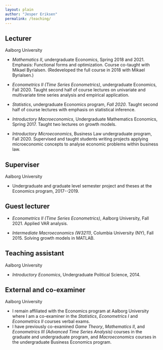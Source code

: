 ```yaml
---
layout: plain
author: "Jesper Eriksen"
permalink: /teaching/
---
```



## Lecturer  

Aalborg University

- *Mathematics II*, undergraduate Economics, Spring 2018 and 2021. Emphasis: Functional forms and optimization. Course co-taught with Mikael Byrialsen. (Redeveloped the full course in 2018 with Mikael Byrialsen.)  

- *Econometrics II (Time Series Econometrics)*,  undergraduate Economics, Fall 2020. Taught second half of course lectures on univariate and multivariate time series analysis and empirical application. 

- *Statistics*,  undergraduate Economics program, *Fall 2020*. Taught second half of course lectures with emphasis on statistical inference.

- *Introductory Macroeconomics*,  Undergraduate Mathematics Economics, Spring 2017. Taught two lectures on growth models. 

- *Introductory Microeconomics*, Business Law undergraduate program, Fall 2020. Supervised and taught students writing projects applying microeconomic concepts to analyse economic problems within business law.


## Superviser

Aalborg University 

- Undergraduate and graduate level semester project and theses at the Economics program,  2017--2019. 


## Guest lecturer

- *Econometrics II (Time Series Econometrics)*, Aalborg University, Fall 2021. Applied VAR analysis.  

- *Intermediate Macroeconomics (W3211)*,  Columbia University (NY), Fall 2015. Solving growth models in MATLAB. 


## Teaching assistant 

Aalborg University 

- *Introductory Economics*, Undergraduate Political Science, 2014. 


## External and co-examiner 

Aalborg University 

- I remain affiliated with the Economics program at Aalborg University where I am a co-examiner in the *Statistics*, *Econometrics I* and *Econometrics II* courses verbal exams. 
- I have previously co-examined *Game Theory*, *Mathematics II*, and *Econometrics III (Advanced Time Series Analysis)*  courses in the graduate and undergraduate program, and *Macroeconomics* courses in the undergraduate Business Economics program. 